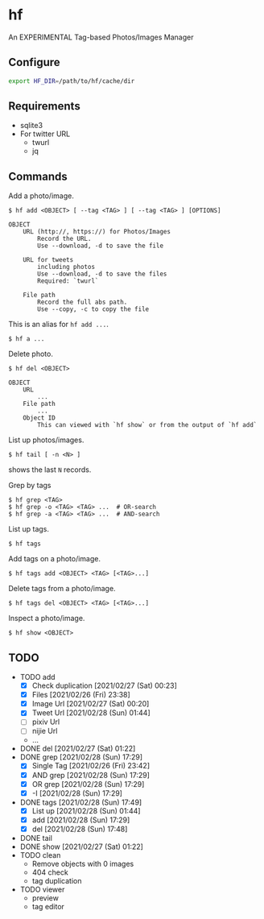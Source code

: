 # hf

An EXPERIMENTAL Tag-based Photos/Images Manager

## Configure

```bash
export HF_DIR=/path/to/hf/cache/dir
```

## Requirements

- sqlite3
- For twitter URL
    - twurl
    - jq

## Commands

Add a photo/image.

```
$ hf add <OBJECT> [ --tag <TAG> ] [ --tag <TAG> ] [OPTIONS]

OBJECT
    URL (http://, https://) for Photos/Images
        Record the URL.
        Use --download, -d to save the file

    URL for tweets
        including photos
        Use --download, -d to save the files
        Required: `twurl`

    File path
        Record the full abs path.
        Use --copy, -c to copy the file
```

This is an alias for `hf add ...`.

```
$ hf a ...
```

Delete photo.

```
$ hf del <OBJECT>

OBJECT
    URL
        ...
    File path
        ...
    Object ID
        This can viewed with `hf show` or from the output of `hf add`
```

List up photos/images.

```
$ hf tail [ -n <N> ]
```

shows the last `N` records.

Grep by tags

```
$ hf grep <TAG>
$ hf grep -o <TAG> <TAG> ...  # OR-search
$ hf grep -a <TAG> <TAG> ...  # AND-search
```

List up tags.

```
$ hf tags
```

Add tags on a photo/image.

```
$ hf tags add <OBJECT> <TAG> [<TAG>...]
```

Delete tags from a photo/image.

```
$ hf tags del <OBJECT> <TAG> [<TAG>...]
```

Inspect a photo/image.

```
$ hf show <OBJECT>
```

## TODO

- TODO add
    - [x] Check duplication [2021/02/27 (Sat) 00:23]
    - [x] Files [2021/02/26 (Fri) 23:38]
    - [x] Image Url [2021/02/27 (Sat) 00:20]
    - [x] Tweet Url [2021/02/28 (Sun) 01:44]
    - [ ] pixiv Url
    - [ ] nijie Url
    - ...
- DONE del [2021/02/27 (Sat) 01:22]
- DONE grep [2021/02/28 (Sun) 17:29]
    - [x] Single Tag [2021/02/26 (Fri) 23:42]
    - [x] AND grep [2021/02/28 (Sun) 17:29]
    - [x] OR grep [2021/02/28 (Sun) 17:29]
    - [x] -I [2021/02/28 (Sun) 17:29]
- DONE tags [2021/02/28 (Sun) 17:49]
    - [x] List up [2021/02/28 (Sun) 01:44]
    - [x] add [2021/02/28 (Sun) 17:29]
    - [x] del [2021/02/28 (Sun) 17:48]
- DONE tail
- DONE show [2021/02/27 (Sat) 01:22]
- TODO clean
    - Remove objects with 0 images
    - 404 check
    - tag duplication
- TODO viewer
    - preview
    - tag editor
